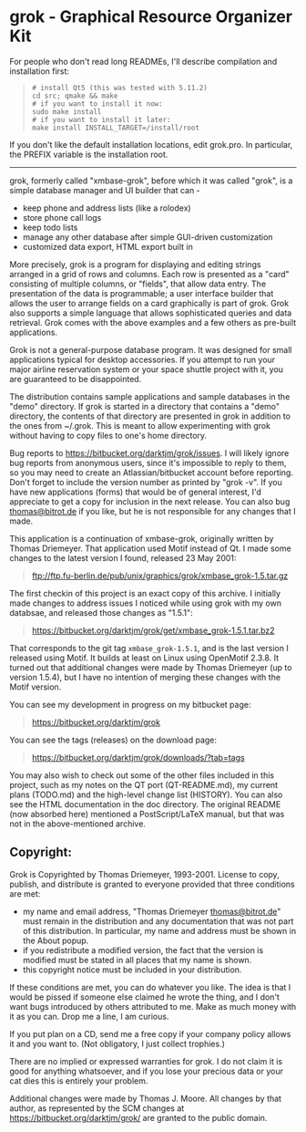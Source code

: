grok - Graphical Resource Organizer Kit
=======================================

For people who don't read long READMEs, I'll describe compilation and
installation first:

>     # install Qt5 (this was tested with 5.11.2)
>     cd src; qmake && make
>     # if you want to install it now:
>     sudo make install
>     # if you want to install it later:
>     make install INSTALL_TARGET=/install/root

If you don't like the default installation locations, edit grok.pro.
In particular, the PREFIX variable is the installation root.

---------------------------------------

grok, formerly called "xmbase-grok", before which it was called
"grok", is a simple database manager and UI builder that can -

  *  keep phone and address lists (like a rolodex)
  *  store phone call logs
  *  keep todo lists
  *  manage any other database after simple GUI-driven customization
  *  customized data export, HTML export built in

More precisely, grok is a program for displaying and editing strings
arranged in a grid of rows and columns. Each row is presented as a "card"
consisting of multiple columns, or "fields", that allow data entry. The
presentation of the data is programmable; a user interface builder that
allows the user to arrange fields on a card graphically is part of grok.
Grok also supports a simple language that allows sophisticated queries
and data retrieval. Grok comes with the above examples and a few others
as pre-built applications.

Grok is not a general-purpose database program. It was designed for small
applications typical for desktop accessories. If you attempt to run your
major airline reservation system or your space shuttle project with it,
you are guaranteed to be disappointed.

The distribution contains sample applications and sample databases in the
"demo" directory. If grok is started in a directory that contains a
"demo" directory, the contents of that directory are presented in grok
in addition to the ones from ~/.grok. This is meant to allow experimenting
with grok without having to copy files to one's home directory.

Bug reports to <https://bitbucket.org/darktjm/grok/issues>.  I will
likely ignore bug reports from anonymous users, since it's impossible
to reply to them, so you may need to create an Atlassian/bitbucket
account before reporting.  Don't forget to include the version number
as printed by "grok -v". If you have new applications (forms) that
would be of general interest, I'd appreciate to get a copy for
inclusion in the next release.  You can also bug thomas@bitrot.de if
you like, but he is not responsible for any changes that I made.

This application is a continuation of xmbase-grok, originally written
by Thomas Driemeyer.  That application used Motif instead of Qt.  I
made some changes to the latest version I found, released 23 May 2001:

>   <ftp://ftp.fu-berlin.de/pub/unix/graphics/grok/xmbase_grok-1.5.tar.gz>

The first checkin of this project is an exact copy of this archive.  I
initially made changes to address issues I noticed while using grok
with my own databsae, and released those changes as "1.5.1":

> <https://bitbucket.org/darktjm/grok/get/xmbase_grok-1.5.1.tar.bz2>

That corresponds to the git tag `xmbase_grok-1.5.1`, and is the last
version I released using Motif.  It builds at least on Linux using
OpenMotif 2.3.8.  It turned out that additional changes were made by
Thomas Driemeyer (up to version 1.5.4), but I have no intention of
merging these changes with the Motif version.

You can see my development in progress on my bitbucket page:

> <https://bitbucket.org/darktjm/grok>

You can see the tags (releases) on the download page:

> <https://bitbucket.org/darktjm/grok/downloads/?tab=tags>

You may also wish to check out some of the other files included in
this project, such as my notes on the QT port (QT-README.md), my
current plans (TODO.md) and the high-level change list (HISTORY).
You can also see the HTML documentation in the doc directory.  The
original README (now absorbed here) mentioned a PostScript/LaTeX
manual, but that was not in the above-mentioned archive.

Copyright:
---------

Grok is Copyrighted by Thomas Driemeyer, 1993-2001. License
to copy, publish, and distribute is granted to everyone provided that
three conditions are met:

- my name and email address, "Thomas Driemeyer <thomas@bitrot.de>"
  must remain in the distribution and any documentation that was not
  part of this distribution. In particular, my name and address must
  be shown in the About popup.
- if you redistribute a modified version, the fact that the version
  is modified must be stated in all places that my name is shown.
- this copyright notice must be included in your distribution.

If these conditions are met, you can do whatever you like. The idea is
that I would be pissed if someone else claimed he wrote the thing, and
I don't want bugs introduced by others attributed to me. Make as much
money with it as you can. Drop me a line, I am curious.

If you put plan on a CD, send me a free copy if your company policy
allows it and you want to. (Not obligatory, I just collect trophies.)

There are no implied or expressed warranties for grok. I do not claim it
is good for anything whatsoever, and if you lose your precious data or
your cat dies this is entirely your problem.

Additional changes were made by Thomas J. Moore.  All changes by that
author, as represented by the SCM changes at
<https://bitbucket.org/darktjm/grok/> are granted to the public
domain.
